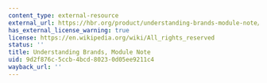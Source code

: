 ```yaml
---
content_type: external-resource
external_url: https://hbr.org/product/understanding-brands-module-note/509041-PDF-ENG
has_external_license_warning: true
license: https://en.wikipedia.org/wiki/All_rights_reserved
status: ''
title: Understanding Brands, Module Note
uid: 9d2f876c-5ccb-4bcd-8023-0d05ee9211c4
wayback_url: ''
---
```

